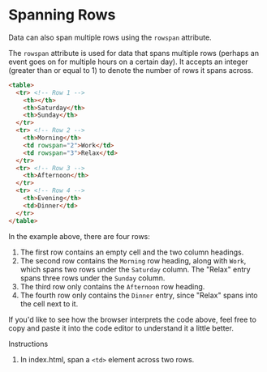 Spanning Rows
=============

Data can also span multiple rows using the `rowspan` attribute.

The `rowspan` attribute is used for data that spans multiple rows (perhaps an event goes on for multiple hours on a certain day). It accepts an integer (greater than or equal to 1) to denote the number of rows it spans across.
````html
<table>
  <tr> <!-- Row 1 -->
    <th></th>
    <th>Saturday</th>
    <th>Sunday</th>
  </tr>
  <tr> <!-- Row 2 -->
    <th>Morning</th>
    <td rowspan="2">Work</td>
    <td rowspan="3">Relax</td>
  </tr>
  <tr> <!-- Row 3 -->
    <th>Afternoon</th>
  </tr>
  <tr> <!-- Row 4 -->
    <th>Evening</th>
    <td>Dinner</td>
  </tr>
</table>
````

In the example above, there are four rows:

1.  The first row contains an empty cell and the two column headings.
2.  The second row contains the `Morning` row heading, along with `Work`, which spans two rows under the `Saturday` column. The "Relax" entry spans three rows under the `Sunday` column.
3.  The third row only contains the `Afternoon` row heading.
4.  The fourth row only contains the `Dinner` entry, since "Relax" spans into the cell next to it.

If you'd like to see how the browser interprets the code above, feel free to copy and paste it into the code editor to understand it a little better.

Instructions

1. In index.html, span a `<td>` element across two rows.